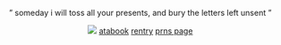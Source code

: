 
<p align="center">  ” someday i will toss all your         presents, and bury the letters left unsent ” ‏
</div>

<div align="center">
<div align="center">

<p align="center">

![](https://files.catbox.moe/f3a0t5.png)     [atabook](https://forest.atabook.org) [rentry](https://rentry.co/coldwinterdays)  [prns page](https://en.pronouns.page/@041423/) ‏ 

<p align="center">


